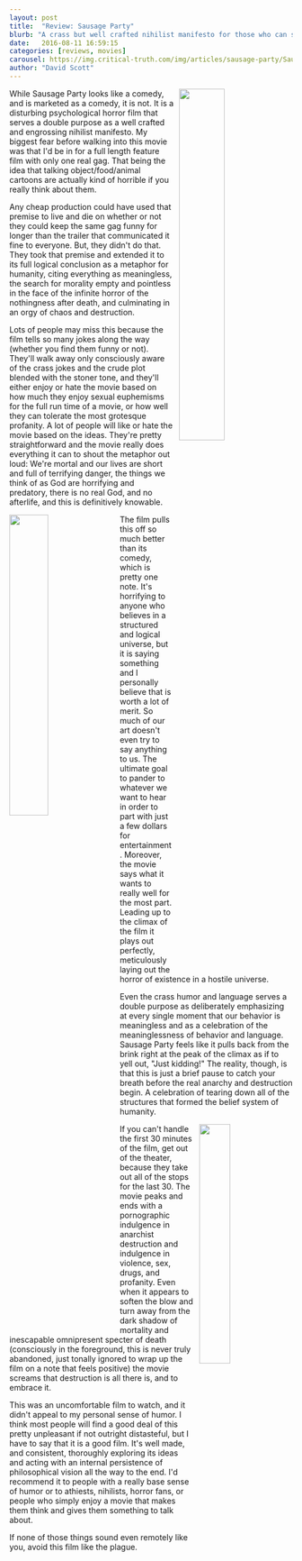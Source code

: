 ```yaml
---
layout: post
title:  "Review: Sausage Party"
blurb: "A crass but well crafted nihilist manifesto for those who can stomach the extreme language and behavior."
date:   2016-08-11 16:59:15
categories: [reviews, movies]
carousel: https://img.critical-truth.com/img/articles/sausage-party/Sausage-Party-poster.jpg
author: "David Scott"
---
```


<img class="img-responsive" width="40%" style="float:right;margin-left:10px;" src="https://img.critical-truth.com/img/articles/sausage-party/sausage_party.jpg">

While Sausage Party looks like a comedy, and is marketed as a comedy, it is not. It is a disturbing psychological horror film that serves a double purpose as a well crafted and engrossing nihilist manifesto. My biggest fear before walking into this movie was that I'd be in for a full length feature film with only one real gag. That being the idea that talking object/food/animal cartoons are actually kind of horrible if you really think about them.

Any cheap production could have used that premise to live and die on whether or not they could keep the same gag funny for longer than the trailer that communicated it fine to everyone. But, they didn't do that. They took that premise and extended it to its full logical conclusion as a metaphor for humanity, citing everything as meaningless, the search for morality empty and pointless in the face of the infinite horror of the nothingness after death, and culminating in an orgy of chaos and destruction.

Lots of people may miss this because the film tells so many jokes along the way (whether you find them funny or not). They'll walk away only consciously aware of the crass jokes and the crude plot blended with the stoner tone, and they'll either enjoy or hate the movie based on how much they enjoy sexual euphemisms for the full run time of a movie, or how well they can tolerate the most grotesque profanity. A lot of people will like or hate the movie based on the ideas. They're pretty straightforward and the movie really does everything it can to shout the metaphor out loud: We're mortal and our lives are short and full of terrifying danger, the things we think of as God are horrifying and predatory, there is no real God, and no afterlife, and this is definitively knowable.

<img class="img-responsive" width="37%" style="float:left;margin-right:10px;" src="https://img.critical-truth.com/img/articles/sausage-party/sausage-party-twink.jpg">

The film pulls this off so much better than its comedy, which is pretty one note.  It's horrifying to anyone who believes in a structured and logical universe, but it is saying something and I personally believe that is worth a lot of merit. So much of our art doesn't even try to say anything to us. The ultimate goal to pander to whatever we want to hear in order to part with just a few dollars for entertainment. Moreover, the movie says what it wants to really well for the most part. Leading up to the climax of the film it plays out perfectly, meticulously laying out the horror of existence in a hostile universe.

Even the crass humor and language serves a double purpose as deliberately emphasizing at every single moment that our behavior is meaningless and as a celebration of the meaninglessness of behavior and language. Sausage Party feels like it pulls back from the brink right at the peak of the climax as if to yell out, "Just kidding!" The reality, though, is that this is just a brief pause to catch your breath before the real anarchy and destruction begin. A celebration of tearing down all of the structures that formed the belief system of humanity.

<img class="img-responsive" width="33%" style="float:right;margin-left:10px;" src="https://img.critical-truth.com/img/articles/sausage-party/bath-salts.jpg">

If you can't handle the first 30 minutes of the film, get out of the theater, because they take out all of the stops for the last 30. The movie peaks and ends with a pornographic indulgence in anarchist destruction and indulgence in violence, sex, drugs, and profanity. Even when it appears to soften the blow and turn away from the dark shadow of mortality and inescapable omnipresent specter of death (consciously in the foreground, this is never truly abandoned, just tonally ignored to wrap up the film on a note that feels positive) the movie screams that destruction is all there is, and to embrace it.

This was an uncomfortable film to watch, and it didn't appeal to my personal sense of humor. I think most people will find a good deal of this pretty unpleasant if not outright distasteful, but I have to say that it is a good film. It's well made, and consistent, thoroughly exploring its ideas and acting with an internal persistence of philosophical vision all the way to the end. I'd recommend it to people with a really base sense of humor or to athiests, nihilists, horror fans, or people who simply enjoy a movie that makes them think and gives them something to talk about.

If none of those things sound even remotely like you, avoid this film like the plague.
